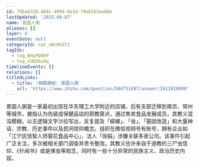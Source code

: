 ```yaml
---
id: 79ba4338-460c-4994-8e2d-79eb1b3ae0de
lastUpdated: '2025-06-07'
name: 景国人粥
aliases: []
layer: 8
eventDate: null
categoryId: cat_uWLHUZtI
tagIds:
  - tag_BHaPQ9KP
  - tag_CHDDbu9q
timelineEvents: []
relations: []
titledLinks:
  - title: '相關連結: 景国人粥'
    url: 'https://www.zhihu.com/question/504751497/answer/2611016009'
---
```

景国人粥是一家最初出现在华东理工大学附近的店铺，后有支部迁移到南京、常州等城市，被指认为伪装成保健品店的邪教窝点，通过售卖食品发展成员，其教义混沌模糊，以无逻辑文字沙拉写出，反复提及「蟑螂」、「虫」、「基因改造」和大量神话、宗教、历史事件以及民间信仰概念。组织在微信视频号有账号，拥有企业如「江宁区信智人师菊花食品中心」，法人「徐娟」涉嫌关联多家公司。该事件引起广泛关注，多次被相关部门调查并责令整改。其教义也许来自于道教的三尸虫信仰、《针闻书》或是倮虫等观念，同时有一些十分异常的民族主义、政治历史内容。

